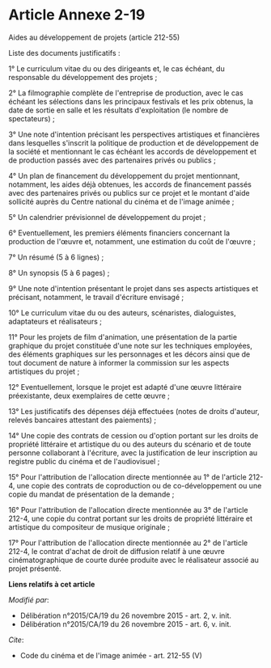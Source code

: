 # Article Annexe 2-19

Aides au développement de projets (article 212-55) 

Liste des documents justificatifs : 

1° Le curriculum vitae du ou des dirigeants et, le cas échéant, du responsable du développement des projets ; 

2° La filmographie complète de l'entreprise de production, avec le cas échéant les sélections dans les principaux festivals
et les prix obtenus, la date de sortie en salle et les résultats d'exploitation (le nombre de spectateurs) ; 

3° Une note d'intention précisant les perspectives artistiques et financières dans lesquelles s'inscrit la politique de
production et de développement de la société et mentionnant le cas échéant les accords de développement et de production
passés avec des partenaires privés ou publics ; 

4° Un plan de financement du développement du projet mentionnant, notamment, les aides déjà obtenues, les accords de
financement passés avec des partenaires privés ou publics sur ce projet et le montant d'aide sollicité auprès du Centre
national du cinéma et de l'image animée ; 

5° Un calendrier prévisionnel de développement du projet ; 

6° Eventuellement, les premiers éléments financiers concernant la production de l'œuvre et, notamment, une estimation du coût
de l'œuvre ; 

7° Un résumé (5 à 6 lignes) ; 

8° Un synopsis (5 à 6 pages) ; 

9° Une note d'intention présentant le projet dans ses aspects artistiques et précisant, notamment, le travail d'écriture
envisagé ; 

10° Le curriculum vitae du ou des auteurs, scénaristes, dialoguistes, adaptateurs et réalisateurs ; 

11° Pour les projets de film d'animation, une présentation de la partie graphique du projet constituée d'une note sur les
techniques employées, des éléments graphiques sur les personnages et les décors ainsi que de tout document de nature à
informer la commission sur les aspects artistiques du projet ; 

12° Eventuellement, lorsque le projet est adapté d'une œuvre littéraire préexistante, deux exemplaires de cette œuvre ; 

13° Les justificatifs des dépenses déjà effectuées (notes de droits d'auteur, relevés bancaires attestant des paiements) ; 

14° Une copie des contrats de cession ou d'option portant sur les droits de propriété littéraire et artistique du ou des
auteurs du scénario et de toute personne collaborant à l'écriture, avec la justification de leur inscription au registre
public du cinéma et de l'audiovisuel ; 

15° Pour l'attribution de l'allocation directe mentionnée au 1° de l'article 212-4, une copie des contrats de coproduction ou
de co-développement ou une copie du mandat de présentation de la demande ; 

16° Pour l'attribution de l'allocation directe mentionnée au 3° de l'article 212-4, une copie du contrat portant sur les
droits de propriété littéraire et artistique du compositeur de musique originale ; 

17° Pour l'attribution de l'allocation directe mentionnée au 2° de l'article 212-4, le contrat d'achat de droit de diffusion
relatif à une œuvre cinématographique de courte durée produite avec le réalisateur associé au projet présenté.

**Liens relatifs à cet article**

_Modifié par_:

  - Délibération n°2015/CA/19 du 26 novembre 2015 - art. 2, v. init.
  - Délibération n°2015/CA/19 du 26 novembre 2015 - art. 6, v. init.

_Cite_:

  - Code du cinéma et de l'image animée - art. 212-55 (V)
